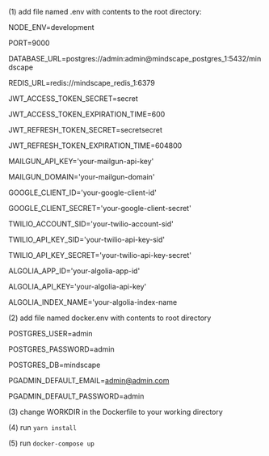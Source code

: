 


(1) add file named .env with contents to the root directory:

NODE_ENV=development

PORT=9000

DATABASE_URL=postgres://admin:admin@mindscape_postgres_1:5432/mindscape

REDIS_URL=redis://mindscape_redis_1:6379

JWT_ACCESS_TOKEN_SECRET=secret

JWT_ACCESS_TOKEN_EXPIRATION_TIME=600

JWT_REFRESH_TOKEN_SECRET=secretsecret

JWT_REFRESH_TOKEN_EXPIRATION_TIME=604800

MAILGUN_API_KEY='your-mailgun-api-key'

MAILGUN_DOMAIN='your-mailgun-domain'

GOOGLE_CLIENT_ID='your-google-client-id'

GOOGLE_CLIENT_SECRET='your-google-client-secret'

TWILIO_ACCOUNT_SID='your-twilio-account-sid'

TWILIO_API_KEY_SID='your-twilio-api-key-sid'

TWILIO_API_KEY_SECRET='your-twilio-api-key-secret'

ALGOLIA_APP_ID='your-algolia-app-id'

ALGOLIA_API_KEY='your-algolia-api-key'

ALGOLIA_INDEX_NAME='your-algolia-index-name



(2) add file named docker.env with contents to root directory

POSTGRES_USER=admin

POSTGRES_PASSWORD=admin

POSTGRES_DB=mindscape

PGADMIN_DEFAULT_EMAIL=admin@admin.com

PGADMIN_DEFAULT_PASSWORD=admin

(3) change WORKDIR in the Dockerfile to your working directory

(4) run `yarn install`

(5) run `docker-compose up`
